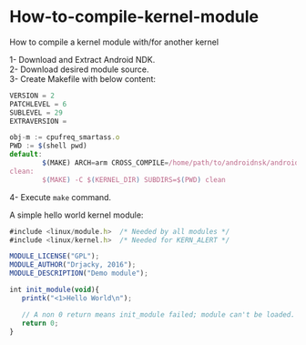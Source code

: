 # How-to-compile-kernel-module
How to compile a kernel module with/for another kernel

1- Download and Extract Android NDK.  
2- Download desired module source.  
3- Create Makefile with below content:  
```javascript
VERSION = 2
PATCHLEVEL = 6
SUBLEVEL = 29
EXTRAVERSION =

obj-m := cpufreq_smartass.o
PWD := $(shell pwd)
default:
        $(MAKE) ARCH=arm CROSS_COMPILE=/home/path/to/androidnsk/android_platform/prebuilt/linux-x86/toolchain/arm-eabi-4.4.3/bin/arm-eabi- -C $(KERNEL_DIR) SUBDIRS=$(PWD) modules
clean:
        $(MAKE) -C $(KERNEL_DIR) SUBDIRS=$(PWD) clean
```
4- Execute ```make``` command.

A simple hello world kernel module:  
```javascript
#include <linux/module.h>  /* Needed by all modules */
#include <linux/kernel.h>  /* Needed for KERN_ALERT */

MODULE_LICENSE("GPL");
MODULE_AUTHOR("Drjacky, 2016");
MODULE_DESCRIPTION("Demo module");

int init_module(void){
   printk("<1>Hello World\n");

   // A non 0 return means init_module failed; module can't be loaded.
   return 0;
}
```
